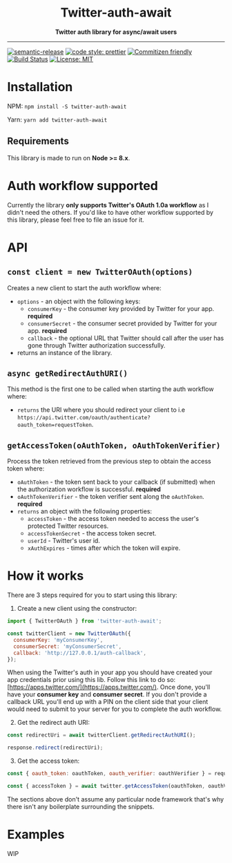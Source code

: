 <div align="center">
  <h1>Twitter-auth-await</h1>
  <strong>Twitter auth library for async/await users</strong>
</div>

<hr>

[![semantic-release](https://img.shields.io/badge/%20%20%F0%9F%93%A6%F0%9F%9A%80-semantic--release-e10079.svg)](https://github.com/semantic-release/semantic-release)
[![code style: prettier](https://img.shields.io/badge/code_style-prettier-ff69b4.svg)](https://github.com/prettier/prettier)
[![Commitizen friendly](https://img.shields.io/badge/commitizen-friendly-brightgreen.svg)](http://commitizen.github.io/cz-cli/)
[![Build Status](https://travis-ci.org/Nargonath/twitter-auth-await.svg?branch=master)](https://travis-ci.org/Nargonath/twitter-auth-await)
[![License: MIT](https://img.shields.io/badge/License-MIT-yellow.svg)](https://opensource.org/licenses/MIT)

# Installation

NPM:
`npm install -S twitter-auth-await`

Yarn:
`yarn add twitter-auth-await`

## Requirements

This library is made to run on **Node >= 8.x**.

# Auth workflow supported

Currently the library **only supports Twitter's OAuth 1.0a workflow** as I didn't need the others. If you'd like to have other workflow supported by this library, please feel free to file an issue for it.

# API

## `const client = new TwitterOAuth(options)`

Creates a new client to start the auth workflow where:

* `options` - an object with the following keys:
  * `consumerKey` - the consumer key provided by Twitter for your app. **required**
  * `consumerSecret` - the consumer secret provided by Twitter for your app. **required**
  * `callback` - the optional URL that Twitter should call after the user has gone through Twitter authorization successfully.
* returns an instance of the library.

## `async getRedirectAuthURI()`

This method is the first one to be called when starting the auth workflow where:

* `returns` the URI where you should redirect your client to i.e `https://api.twitter.com/oauth/authenticate?oauth_token=requestToken`.

## `getAccessToken(oAuthToken, oAuthTokenVerifier)`

Process the token retrieved from the previous step to obtain the access token where:

* `oAuthToken` - the token sent back to your callback (if submitted) when the authorization workflow is successful. **required**
* `oAuthTokenVerifier` - the token verifier sent along the `oAuthToken`. **required**
* `returns` an object with the following properties:
  * `accessToken` - the access token needed to access the user's protected Twitter resources.
  * `accessTokenSecret` - the access token secret.
  * `userId` - Twitter's user id.
  * `xAuthExpires` - times after which the token will expire.

# How it works

There are 3 steps required for you to start using this library:

1. Create a new client using the constructor:

```javascript
import { TwitterOAuth } from 'twitter-auth-await';

const twitterClient = new TwitterOAuth({
  consumerKey: 'myConsumerKey',
  consumerSecret: 'myConsumerSecret',
  callback: 'http://127.0.0.1/auth-callback',
});
```

When using the Twitter's auth in your app you should have created your app credentials prior using this lib. Follow this link to do so: [https://apps.twitter.com/](https://apps.twitter.com/). Once done, you'll have your **consumer key** and **consumer secret**. If you don't provide a callback URL you'll end up with a PIN on the client side that your client would need to submit to your server for you to complete the auth workflow.

2. Get the redirect auth URI:

```javascript
const redirectUri = await twitterClient.getRedirectAuthURI();

response.redirect(redirectUri);
```

3. Get the access token:

```javascript
const { oauth_token: oauthToken, oauth_verifier: oauthVerifier } = request.query;

const { accessToken } = await twitter.getAccessToken(oauthToken, oauthVerifier);
```

The sections above don't assume any particular node framework that's why there isn't any boilerplate surrounding the snippets.

# Examples

WIP
